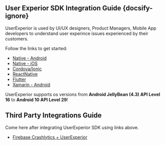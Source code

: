 ## User Experior SDK Integration Guide {docsify-ignore}

UserExperior is used by UI/UX designers, Product Managers, Mobile App developers to understand user experince issues experienced by their customers.

Follow the links to get started:
  - [Native - Android](android)
  - [Native - iOS](ios)
  - [Cordova/Ionic](cordova-ionic)
  - [ReactNative](reactnative)
  - [Flutter](flutter)
  - [Xamarin - Android](xamarin)
  
UserExperior supports os versions from **Android JellyBean (4.3) API Level 16** to **Android 10 API Level 29**!

## Third Party Integrations Guide

Come here after integrating UserExperior SDK using links above.

  - [Firebase Crashlytics + UserExperior](firebase-crashlytics)

 
